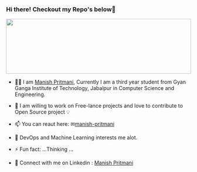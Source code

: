 ### Hi there! Checkout my Repo's below👋
<img src="https://user-images.githubusercontent.com/65852995/104610952-99d16c80-56aa-11eb-847b-22dddb3ddb51.jpeg" height="150px" width="100%">

- 👨‍🎓 I am [Manish Pritmani](https://github.com/manish-pritmani/), Currently I am a third year student from Gyan Ganga Institute of Technology, Jabalpur in Computer Science and Engineering.

- 💬 I am willing to work on Free-lance projects and love to contribute to Open Source project 💡

- 📫 You can reaut here: 
          ✉[manish-pritmani](mailto:manish.pritmani06@gmail.com)
          
- 🌱 DevOps and Machine Learning interests me alot. 
- ⚡ Fun fact: ...Thinking ...
- 📘 Connect with me on Linkedin : [Manish Pritmani](https://www.linkedin.com/in/manish-pritmani/)
